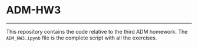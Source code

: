 # ADM-HW3
-------
This repository contains the code relative to the third ADM homework. The `ADM_HW3.ipynb` file is the complete script with all the exercises. 
